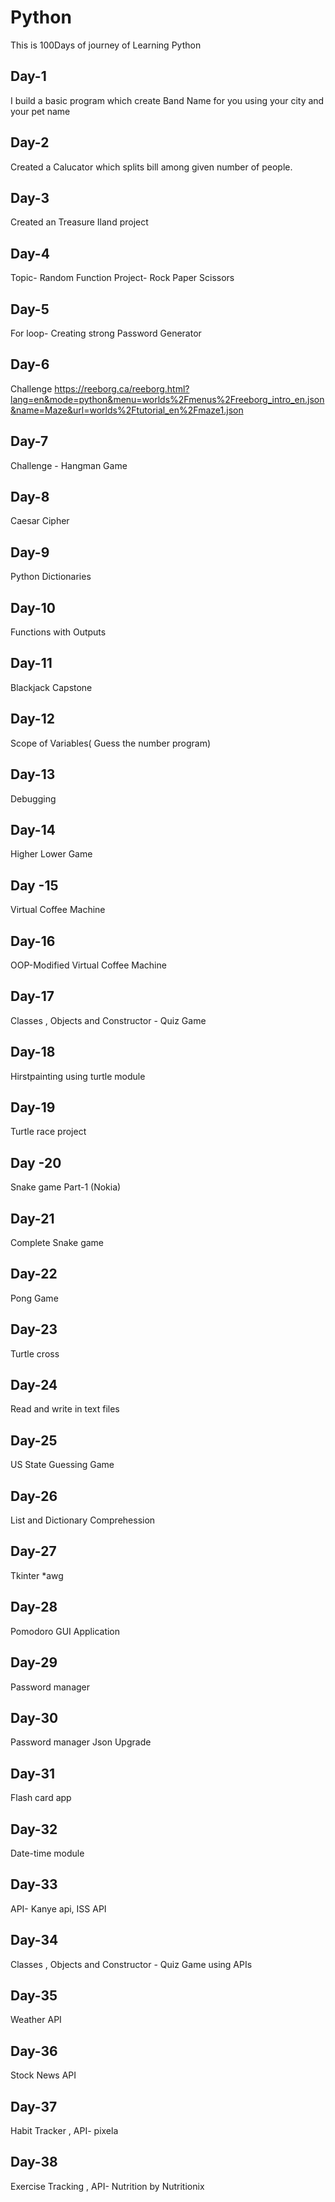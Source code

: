 # Python
This is 100Days of journey of Learning Python

## Day-1
I build a basic program which create Band Name for you using your city and your pet name

## Day-2
Created a Calucator which splits bill among given number of people.

## Day-3
Created an Treasure Iland project

## Day-4
Topic- Random Function
Project- Rock Paper Scissors

## Day-5
For loop- Creating strong Password Generator

## Day-6
Challenge
https://reeborg.ca/reeborg.html?lang=en&mode=python&menu=worlds%2Fmenus%2Freeborg_intro_en.json&name=Maze&url=worlds%2Ftutorial_en%2Fmaze1.json

## Day-7
Challenge - Hangman Game

## Day-8
Caesar Cipher

## Day-9
Python Dictionaries

## Day-10
Functions with Outputs

## Day-11
Blackjack Capstone

## Day-12
Scope of Variables( Guess the number program)

## Day-13
Debugging

## Day-14
Higher Lower Game

## Day -15
Virtual Coffee Machine

## Day-16
OOP-Modified Virtual Coffee Machine

## Day-17
Classes , Objects and Constructor - Quiz Game

## Day-18
Hirstpainting using turtle module

## Day-19
Turtle race project

## Day -20
Snake game Part-1 (Nokia)

## Day-21
Complete Snake game 

## Day-22
Pong Game

## Day-23
Turtle cross

## Day-24
Read and write in text files

## Day-25
US State Guessing Game

## Day-26
List and Dictionary Comprehession

## Day-27
Tkinter *awg

## Day-28
Pomodoro GUI Application

## Day-29
Password manager

## Day-30
Password manager Json Upgrade

## Day-31
Flash card app

## Day-32
Date-time module

## Day-33
API- Kanye api, ISS API

## Day-34
Classes , Objects and Constructor - Quiz Game using APIs 

## Day-35
Weather API

## Day-36
Stock News API

## Day-37
Habit Tracker , API- pixela

## Day-38
Exercise Tracking , API- Nutrition by Nutritionix
